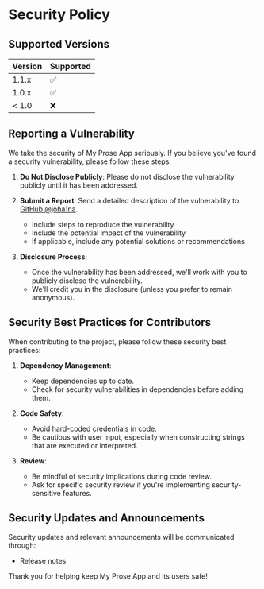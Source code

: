 # Security Policy

## Supported Versions

| Version | Supported          |
| ------- | ------------------ |
| 1.1.x   | :white_check_mark: |
| 1.0.x   | :white_check_mark: |
| < 1.0   | :x:                |

## Reporting a Vulnerability

We take the security of My Prose App seriously. If you believe you've found a security vulnerability, please follow these steps:

1. **Do Not Disclose Publicly**: Please do not disclose the vulnerability publicly until it has been addressed.

2. **Submit a Report**: Send a detailed description of the vulnerability to [GitHub @joha1na](https://github.com/joha1na).
   - Include steps to reproduce the vulnerability
   - Include the potential impact of the vulnerability
   - If applicable, include any potential solutions or recommendations

3. **Disclosure Process**:
   - Once the vulnerability has been addressed, we'll work with you to publicly disclose the vulnerability.
   - We'll credit you in the disclosure (unless you prefer to remain anonymous).

## Security Best Practices for Contributors

When contributing to the project, please follow these security best practices:

1. **Dependency Management**: 
   - Keep dependencies up to date.
   - Check for security vulnerabilities in dependencies before adding them.

2. **Code Safety**:
   - Avoid hard-coded credentials in code.
   - Be cautious with user input, especially when constructing strings that are executed or interpreted.

3. **Review**:
   - Be mindful of security implications during code review.
   - Ask for specific security review if you're implementing security-sensitive features.

## Security Updates and Announcements

Security updates and relevant announcements will be communicated through:

- Release notes

Thank you for helping keep My Prose App and its users safe!

